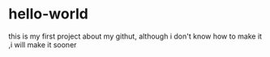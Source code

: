# hello-world
this is my first project about my githut,
although i don't know how to make it ,i will make it sooner
